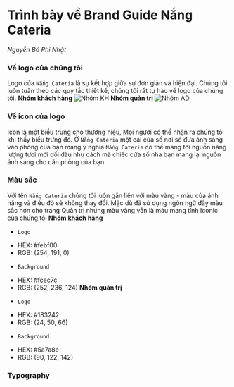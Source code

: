 # Trình bày về Brand Guide Nắng Cateria
*Nguyễn Bá Phi Nhật*
### Về logo của chúng tôi
Logo của `Nắng Cateria` là sự kết hợp giữa sự đơn giản và hiện đại. Chúng tôi luôn tuân theo các quy tắc thiết kế, chúng tôi rất tự hào về logo của chúng tôi.
**Nhóm khách hàng**
![Nhóm KH](https://drive.google.com/drive/folders/1ra50WM0DyHOBi0zJP1xz29KoZmDDxqWJ) 
**Nhóm quản trị**
![Nhóm AD](https://drive.google.com/drive/folders/1ra50WM0DyHOBi0zJP1xz29KoZmDDxqWJ) 
### Về icon của logo
Icon là một biểu trưng cho thương hiệu, Mọi người có thể nhận ra chúng tôi khi thấy biểu trưng đó. Ở `Nắng Cateria` một cái cửa sổ nơi sẽ đưa ánh sáng vào phòng của bạn mang ý nghĩa `Nắng Cateria` có thể mang tới nguồn năng lượng tươi mới dồi dàu như cách mà chiếc cửa sổ nhà bạn mang lại nguồn ánh sáng cho căn phòng của bạn.
### Màu sắc
Với tên `Nắng Cateria` chúng tôi luôn gắn liền với màu vàng - màu của ánh nắng và điều đó sẽ không thay đổi. Mặc dù đã sử dụng ngôn ngữ đầy màu sắc hơn cho trang Quản trị nhưng màu vàng vẫn là màu mang tính Iconic của chúng tôi
**Nhóm khách hàng** 
* `Logo`
- HEX: #febf00
- RGB: (254, 191, 0)
* `Background`
- HEX: #fcec7c
- RGB: (252, 236, 124)
**Nhóm quản trị**
* `Logo`
- HEX: #183242
- RGB: (24, 50, 66)
* `Background`
- HEX: #5a7a8e
- RGB: (90, 122, 142)

### Typography 